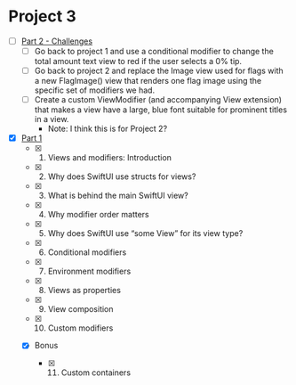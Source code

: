 #  Project 3
- [ ] [Part 2 - Challenges](https://www.hackingwithswift.com/books/ios-swiftui/views-and-modifiers-wrap-up)
    - [ ] Go back to project 1 and use a conditional modifier to change the total amount text view to red if the user selects a 0% tip.
    - [ ] Go back to project 2 and replace the Image view used for flags with a new FlagImage() view that renders one flag image using the specific set of modifiers we had.
    - [ ] Create a custom ViewModifier (and accompanying View extension) that makes a view have a large, blue font suitable for prominent titles in a view.
        - Note: I think this is for Project 2?

- [x] [Part 1](https://www.hackingwithswift.com/100/swiftui/23)
    - [x] 1. Views and modifiers: Introduction
    - [x] 2. Why does SwiftUI use structs for views?
    - [x] 3. What is behind the main SwiftUI view?
    - [x] 4. Why modifier order matters
    - [x] 5. Why does SwiftUI use “some View” for its view type?
    - [x] 6. Conditional modifiers
    - [x] 7. Environment modifiers
    - [x] 8. Views as properties
    - [x] 9. View composition
    - [x] 10. Custom modifiers
    
    - [x] Bonus
        - [x] 11. Custom containers       
